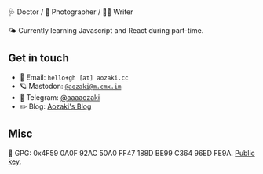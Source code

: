 🩺 Doctor / 📸 Photographer / ✍🏻 Writer

🌤️ Currently learning Javascript and React during part-time.

## Get in touch

- 📧 Email: `hello+gh [at] aozaki.cc`
- 🪐 Mastodon: <a rel="me" href="https://m.cmx.im/@aozaki">`@aozaki@m.cmx.im`</a>
- 💬 Telegram: [@aaaaozaki](https://t.me/aaaaozaki)
- ✏️ Blog: [Aozaki's Blog](https://blog.aozaki.cc)

## Misc

🔑 GPG: 0x4F59 0A0F 92AC 50A0 FF47 188D BE99 C364 96ED FE9A. [Public key](https://aozaki.cc/pubkey.txt).
